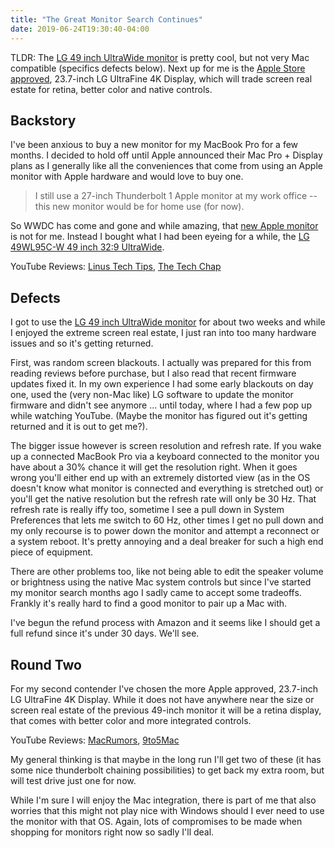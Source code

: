 ```yaml
---
title: "The Great Monitor Search Continues"
date: 2019-06-24T19:30:40-04:00
---
```


TLDR: The [LG 49 inch UltraWide monitor](https://www.lg.com/us/monitors/lg-49WL95C-W-ultrawide-monitor) is pretty cool, but not very Mac compatible (specifics defects below). Next up for me is the [Apple Store approved](https://www.apple.com/shop/product/HMUA2VC/A/lg-ultrafine-4k-display), 23.7-inch LG UltraFine 4K Display, which will trade screen real estate for retina, better color and native controls.

## Backstory

I've been anxious to buy a new monitor for my MacBook Pro for a few months. I decided to hold off until Apple announced their Mac Pro + Display plans as I generally like all the conveniences that come from using an Apple monitor with Apple hardware and would love to buy one.

> I still use a 27-inch Thunderbolt 1 Apple monitor at my work office -- this new monitor would be for home use (for now).

So WWDC has come and gone and while amazing, that [new Apple monitor](https://www.apple.com/pro-display-xdr/) is not for me. Instead I bought what I had been eyeing for a while, the [LG 49WL95C-W 49 inch 32:9 UltraWide](https://www.lg.com/us/monitors/lg-49WL95C-W-ultrawide-monitor).

YouTube Reviews: [Linus Tech Tips](https://www.youtube.com/watch?v=jBhQrGXYyw4), [The Tech Chap](https://www.youtube.com/watch?v=F4NsvHNXZBY)

## Defects

I got to use the [LG 49 inch UltraWide monitor](https://www.lg.com/us/monitors/lg-49WL95C-W-ultrawide-monitor) for about two weeks and while I enjoyed the extreme screen real estate, I just ran into too many hardware issues and so it's getting returned. 

First, was random screen blackouts. I actually was prepared for this from reading reviews before purchase, but I also read that recent firmware updates fixed it. In my own experience I had some early blackouts on day one, used the (very non-Mac like) LG software to update the monitor firmware and didn't see anymore ... until today, where I had a few pop up while watching YouTube. (Maybe the monitor has figured out it's getting returned and it is out to get me?). 

The bigger issue however is screen resolution and refresh rate. If you wake up a connected MacBook Pro via a keyboard connected to the monitor you have about a 30% chance it will get the resolution right. When it goes wrong you'll either end up with an extremely distorted view (as in the OS doesn't know what monitor is connected and everything is stretched out) or you'll get the native resolution but the refresh rate will only be 30 Hz. That refresh rate is really iffy too, sometime I see a pull down in System Preferences that lets me switch to 60 Hz, other times I get no pull down and my only recourse is to power down the monitor and attempt a reconnect or a system reboot. It's pretty annoying and a deal breaker for such a high end piece of equipment.

There are other problems too, like not being able to edit the speaker volume or brightness using the native Mac system controls but since I've started my monitor search months ago I sadly came to accept some tradeoffs. Frankly it's really hard to find a good monitor to pair up a Mac with.

I've begun the refund process with Amazon and it seems like I should get a full refund since it's under 30 days. We'll see. 

## Round Two

For my second contender I've chosen the more Apple approved, 23.7-inch LG UltraFine 4K Display. While it does not have anywhere near the size or screen real estate of the previous 49-inch monitor it will be a retina display, that comes with better color and more integrated controls.

YouTube Reviews: [MacRumors](https://www.youtube.com/watch?v=CulniFq7P9c&t=15s), [9to5Mac](https://www.youtube.com/watch?v=5akdc_bA2FA)

My general thinking is that maybe in the long run I'll get two of these (it has some nice thunderbolt chaining possibilities) to get back my extra room, but will test drive just one for now. 

While I'm sure I will enjoy the Mac integration, there is part of me that also worries that this might not play nice with Windows should I ever need to use the monitor with that OS. Again, lots of compromises to be made when shopping for monitors right now so sadly I'll deal.
